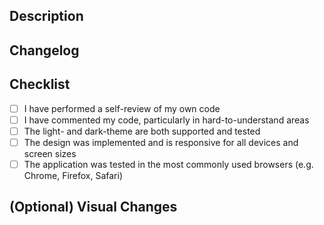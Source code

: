 ## Description

[//]: <> (Explain the changes you’ve made. It doesn’t need to be fancy and you don’t have to get too technical.)

## Changelog

[//]: <> (Please provide a detailed list of the changes you have made to the codebase.)

## Checklist

- [ ] I have performed a self-review of my own code
- [ ] I have commented my code, particularly in hard-to-understand areas
- [ ] The light- and dark-theme are both supported and tested
- [ ] The design was implemented and is responsive for all devices and screen sizes
- [ ] The application was tested in the most commonly used browsers (e.g. Chrome, Firefox, Safari)

## (Optional) Visual Changes

[//]: <> (If available, please provide a before and after screenshot of your UI related changes.)
